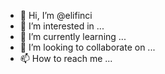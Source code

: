 - 👋 Hi, I’m @elifinci
- 👀 I’m interested in ...
- 🌱 I’m currently learning ...
- 💞️ I’m looking to collaborate on ...
- 📫 How to reach me ...

<!---
elifinci/elifinci is a ✨ special ✨ repository because its `README.md` (this file) appears on your GitHub profile.
You can click the Preview link to take a look at your changes.
--->
